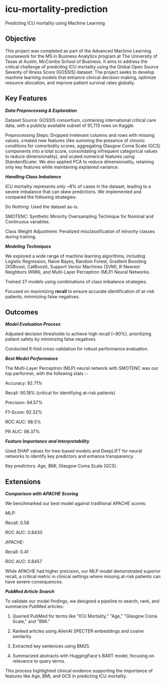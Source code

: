 # icu-mortality-prediction
Predicting ICU mortality using Machine Learning

## Objective
This project was completed as part of the Advanced Machine Learning coursework for the MS in Business Analytics program at The University of Texas at Austin, McCombs School of Business. It aims to address the critical challenge of predicting ICU mortality using the Global Open Source Severity of Illness Score (GOSSIS) dataset. The project seeks to develop machine learning models that enhance clinical decision-making, optimize resource allocation, and improve patient survival rates globally.

## Key Features

***Data Preprocessing & Exploration***

Dataset Source: GOSSIS consortium, containing international critical care data, with a publicly available subset of 91,713 rows on Kaggle.

Preprocessing Steps: Dropped irrelevant columns and rows with missing values, created new features (like summing the presence of chronic conditions for comorbidity scores, aggregating Glasgow Coma Scale (GCS) components into a total score, consolidating infrequent categorical values to reduce dimensionality), and scaled numerical features using StandardScaler. We also applied PCA to reduce dimensionality, retaining only key features while maintaining explained variance.


***Handling Class Imbalance***

ICU mortality represents only ~8% of cases in the dataset, leading to a severe imbalance that can skew predictions. We implemented and compared the following strategies:

Do Nothing: Used the dataset as-is.

SMOTENC: Synthetic Minority Oversampling Technique for Nominal and Continuous variables.

Class Weight Adjustment: Penalized misclassification of minority classes during training.


***Modeling Techniques***

We explored a wide range of machine learning algorithms, including Logistic Regression, Naive Bayes, Random Forest, Gradient Boosting (XGBoost, CatBoost), Support Vector Machines (SVM), K-Nearest Neighbors (KNN), and Multi-Layer Perceptron (MLP) Neural Networks.

Trained 27 models using combinations of class imbalance strategies.

Focused on maximizing **recall** to ensure accurate identification of at-risk patients, minimizing false negatives.


## Outcomes

***Model Evaluation Process***

Adjusted decision thresholds to achieve high recall (~90%), prioritizing patient safety by minimizing false negatives.

Conducted K-fold cross-validation for robust performance evaluation.


***Best Model Performance***

The Multi-Layer Perceptron (MLP) neural network with SMOTENC was our top performer, with the following stats :-

Accuracy: 92.71%

Recall: 90.18% (critical for identifying at-risk patients)

Precision: 94.57%

F1-Score: 92.32%

ROC AUC: 98.5%

PR AUC: 98.37%


***Feature Importance and Interpretability***

Used SHAP values for tree-based models and DeepLIFT for neural networks to identify key predictors and enhance transparency.

Key predictors: Age, BMI, Glasgow Coma Scale (GCS).


## Extensions

***Comparison with APACHE Scoring***

We benchmarked our best model against traditional APACHE scores:

_*MLP:*_

Recall: 0.58

ROC AUC: 0.8430


_*APACHE:*_

Recall: 0.41

ROC AUC: 0.8457

While APACHE had higher precision, our MLP model demonstrated superior recall, a critical metric in clinical settings where missing at-risk patients can have severe consequences.



***PubMed Article Search***

To validate our model findings, we designed a pipeline to search, rank, and summarize PubMed articles:

1. Queried PubMed for terms like "ICU Mortality," "Age," "Glasgow Coma Scale," and "BMI."

2. Ranked articles using AllenAI SPECTER embeddings and cosine similarity.

3. Extracted key sentences using BM25.

4. Summarized abstracts with HuggingFace's BART model, focusing on relevance to query terms.

This process highlighted clinical evidence supporting the importance of features like Age, BMI, and GCS in predicting ICU mortality.
